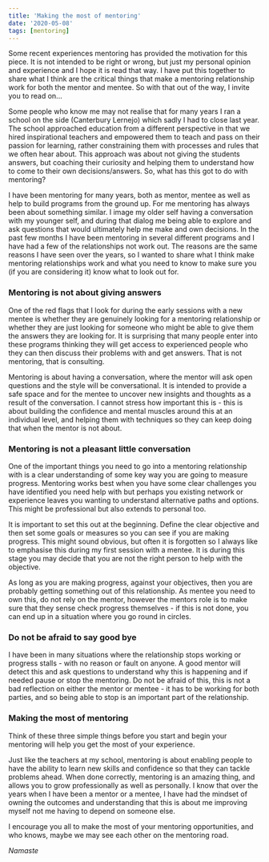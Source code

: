 ```yaml
---
title: 'Making the most of mentoring'
date: '2020-05-08'
tags: [mentoring]
---
```

Some recent experiences mentoring has provided the motivation for this piece. It is not intended to be right or wrong, but just my personal opinion and experience and I hope it is read that way. I have put this together to share what I think are the critical things that make a mentoring relationship work for both the mentor and mentee. So with that out of the way, I invite you to read on...

Some people who know me may not realise that for many years I ran a school on the side (Canterbury Lernejo) which sadly I had to close last year. The school approached education from a different perspective in that we hired inspirational teachers and empowered them to teach and pass on their passion for learning, rather constraining them with processes and rules that we often hear about. This approach was about not giving the students answers, but coaching their curiosity and helping them to understand how to come to their own decisions/answers. So, what has this got to do with mentoring?

I have been mentoring for many years, both as mentor, mentee as well as help to build programs from the ground up. For me mentoring has always been about something similar. I image my older self having a conversation with my younger self, and during that dialog me being able to explore and ask questions that would ultimately help me make and own decisions. In the past few months I have been mentoring in several different programs and I have had a few of the relationships not work out. The reasons are the same reasons I have seen over the years, so I wanted to share what I think make mentoring relationships work and what you need to know to make sure you (if you are considering it) know what to look out for.

### Mentoring is not about giving answers

One of the red flags that I look for during the early sessions with a new mentee is whether they are genuinely looking for a mentoring relationship or whether they are just looking for someone who might be able to give them the answers they are looking for. It is surprising that many people enter into these programs thinking they will get access to experienced people who they can then discuss their problems with and get answers. That is not mentoring, that is consulting.

Mentoring is about having a conversation, where the mentor will ask open questions and the style will be conversational. It is intended to provide a safe space and for the mentee to uncover new insights and thoughts as a result of the conversation. I cannot stress how important this is - this is about building the confidence and mental muscles around this at an individual level, and helping them with techniques so they can keep doing that when the mentor is not about.

### Mentoring is not a pleasant little conversation

One of the important things you need to go into a mentoring relationship with is a clear understanding of some key way you are going to measure progress. Mentoring works best when you have some clear challenges you have identified you need help with but perhaps you existing network or experience leaves you wanting to understand alternative paths and options. This might be professional but also extends to personal too.

It is important to set this out at the beginning. Define the clear objective and then set some goals or measures so you can see if you are making progress. This might sound obvious, but often it is forgotten so I always like to emphasise this during my first session with a mentee. It is during this stage you may decide that you are not the right person to help with the objective.

As long as you are making progress, against your objectives, then you are probably getting something out of this relationship. As mentee you need to own this, do not rely on the mentor, however the mentors role is to make sure that they sense check progress themselves - if this is not done, you can end up in a situation where you go round in circles.

### Do not be afraid to say good bye

I have been in many situations where the relationship stops working or progress stalls - with no reason or fault on anyone. A good mentor will detect this and ask questions to understand why this is happening and if needed pause or stop the mentoring. Do not be afraid of this, this is not a bad reflection on either the mentor or mentee - it has to be working for both parties, and so being able to stop is an important part of the relationship.

### Making the most of mentoring

Think of these three simple things before you start and begin your mentoring will help you get the most of your experience.

Just like the teachers at my school, mentoring is about enabling people to have the ability to learn new skills and confidence so that they can tackle problems ahead. When done correctly, mentoring is an amazing thing, and allows you to grow professionally as well as personally. I know that over the years when I have been a mentor or a mentee, I have had the mindset of owning the outcomes and understanding that this is about me improving myself not me having to depend on someone else.

I encourage you all to make the most of your mentoring opportunities, and who knows, maybe we may see each other on the mentoring road.

*Namaste*

